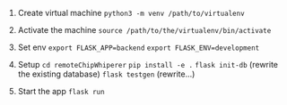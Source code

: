 1. Create virtual machine 
  `python3 -m venv /path/to/virtualenv`

2. Activate the machine
  `source /path/to/the/virtualenv/bin/activate`

3. Set env
  `export FLASK_APP=backend`
  `export FLASK_ENV=development`

4. Setup 
  `cd remoteChipWhiperer`
  `pip install -e .`
  `flask init-db` (rewrite the existing database)
  `flask testgen` (rewrite...)

5. Start the app
  `flask run`

  